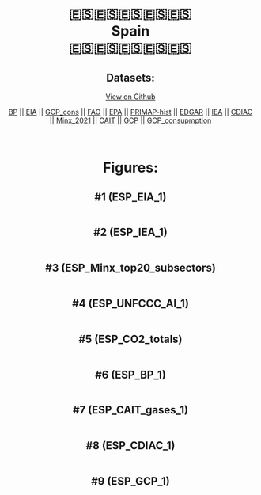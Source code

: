 
<center>
<h1 align="center">
🇪🇸🇪🇸🇪🇸🇪🇸🇪🇸
<br>
Spain
<br>
🇪🇸🇪🇸🇪🇸🇪🇸🇪🇸
</h1>
<h2>Datasets:</h2>
<p><a href="https://github.com/dquintani/Greenhouse-Data/tree/master/country_data/ESP_Spain/data">View on Github</a>
<br></p><p><a href="data/ESP_BP.csv">BP</a> || <a href="data/ESP_EIA.csv">EIA</a> || <a href="data/ESP_GCP_cons.csv">GCP_cons</a> || <a href="data/ESP_FAO.csv">FAO</a> || <a href="data/ESP_EPA.csv">EPA</a> || <a href="data/ESP_PRIMAP-hist.csv">PRIMAP-hist</a> || <a href="data/ESP_EDGAR.csv">EDGAR</a> || <a href="data/ESP_IEA.csv">IEA</a> || <a href="data/ESP_CDIAC.csv">CDIAC</a> || <a href="data/ESP_Minx_2021.csv">Minx_2021</a> || <a href="data/ESP_CAIT.csv">CAIT</a> || <a href="data/ESP_GCP.csv">GCP</a> || <a href="data/ESP_GCP_consupmption.csv">GCP_consupmption</a></p><p><br></p>
<h1>Figures:</h1><h2>#1 (ESP_EIA_1)</h2>
<p><img alt="" src="figures/ESP_EIA_1.png" /></p><h2>#2 (ESP_IEA_1)</h2>
<p><img alt="" src="figures/ESP_IEA_1.png" /></p><h2>#3 (ESP_Minx_top20_subsectors)</h2>
<p><img alt="" src="figures/ESP_Minx_top20_subsectors.png" /></p><h2>#4 (ESP_UNFCCC_AI_1)</h2>
<p><img alt="" src="figures/ESP_UNFCCC_AI_1.png" /></p><h2>#5 (ESP_CO2_totals)</h2>
<p><img alt="" src="figures/ESP_CO2_totals.png" /></p><h2>#6 (ESP_BP_1)</h2>
<p><img alt="" src="figures/ESP_BP_1.png" /></p><h2>#7 (ESP_CAIT_gases_1)</h2>
<p><img alt="" src="figures/ESP_CAIT_gases_1.png" /></p><h2>#8 (ESP_CDIAC_1)</h2>
<p><img alt="" src="figures/ESP_CDIAC_1.png" /></p><h2>#9 (ESP_GCP_1)</h2>
<p><img alt="" src="figures/ESP_GCP_1.png" /></p>